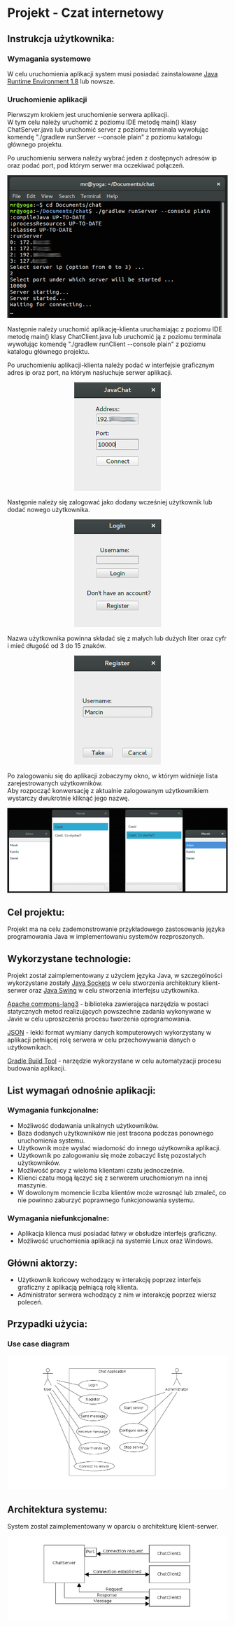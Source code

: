# Projekt - Czat internetowy  

## Instrukcja użytkownika:
### Wymagania systemowe
W celu uruchomienia aplikacji system musi posiadać zainstalowane  [Java Runtime Environment 1.8](http://www.oracle.com/technetwork/java/javase/downloads/jre8-downloads-2133155.html) lub nowsze.

### Uruchomienie aplikacji
Pierwszym krokiem jest uruchomienie serwera aplikacji.  
W tym celu należy uruchomić z poziomu IDE metodę main() klasy ChatServer.java lub uruchomić server 
z poziomu terminala wywołując komendę "./gradlew runServer --console plain" z poziomu katalogu głównego projektu.  

Po uruchomieniu serwera należy wybrać jeden z dostępnych adresów ip oraz podać port, pod którym serwer ma oczekiwać połączeń.  

<p align="center">
    <img src="https://github.com/MRejdych/chat/blob/master/imgs/runServer.png?raw=true"" />
</p>  

Następnie należy uruchomić aplikację-klienta uruchamiając z poziomu IDE metodę main() klasy ChatClient.java lub 
uruchomić ją z poziomu terminala wywołując komendę "./gradlew runClient --console plain" z poziomu katalogu głównego projektu. 

Po uruchomieniu aplikacji-klienta należy podać w interfejsie graficznym adres ip oraz port, na którym
 nasłuchuje serwer aplikacji.  
   
<p align="center">
    <img src="https://github.com/MRejdych/chat/blob/master/imgs/runClient.png?raw=true"" />
</p>  

Następnie należy się zalogować jako dodany wcześniej użytkownik lub dodać nowego użytkownika.    

<p align="center">
    <img src="https://github.com/MRejdych/chat/blob/master/imgs/login.png?raw=true"" />
</p>  

Nazwa użytkownika powinna składać się z małych lub dużych liter oraz cyfr i mieć długość od 3 do 15 znaków.  
  
<p align="center">
    <img src="https://github.com/MRejdych/chat/blob/master/imgs/registration.png?raw=true"" />
</p>  
    
Po zalogowaniu się do aplikacji zobaczymy okno, w którym widnieje lista zarejestrowanych użytkowników.  
Aby rozpocząć konwersację z aktualnie zalogowanym użytkownikiem wystarczy dwukrotnie kliknąć jego nazwę.  
  

<p align="center">
    <img src="https://github.com/MRejdych/chat/blob/master/imgs/conversation.png?raw=true"" />
</p>    

## Cel projektu:
Projekt ma na celu zademonstrowanie przykładowego zastosowania języka programowania Java w implementowaniu systemów rozproszonych.  


## Wykorzystane technologie:
Projekt został zaimplementowany z użyciem języka Java, w szczególności wykorzystane zostały [Java Sockets](https://docs.oracle.com/javase/tutorial/networking/sockets/index.html) 
w celu stworzenia architektury klient-serwer oraz [Java Swing](https://docs.oracle.com/javase/tutorial/uiswing/components/index.html) 
w celu stworzenia interfejsu użytkownika.  

[Apache commons-lang3](https://commons.apache.org/proper/commons-lang/apidocs/org/apache/commons/lang3/package-summary.html) - biblioteka zawierająca narzędzia w postaci statycznych metod 
realizujących powszechne zadania wykonywane w Javie w celu uproszczenia procesu tworzenia oprogramowania.  

[JSON](http://json.org/) - lekki format wymiany danych komputerowych wykorzystany w aplikacji pełniącej 
rolę serwera w celu przechowywania danych o użytkownikach.  

[Gradle Build Tool](https://gradle.org/) - narzędzie wykorzystane w celu automatyzacji procesu budowania aplikacji.  

## List wymagań odnośnie aplikacji:
### Wymagania funkcjonalne:
- Możliwość dodawania unikalnych użytkowników.
- Baza dodanych użytkowników nie jest tracona podczas ponownego uruchomienia systemu.
- Użytkownik może wysłać wiadomość do innego użytkownika aplikacji.
- Użytkownik  po zalogowaniu się może zobaczyć listę pozostałych użytkowników.
- Możliwość pracy z wieloma klientami czatu jednocześnie.
- Klienci czatu mogą łączyć się z serwerem uruchomionym na innej maszynie.
- W dowolonym momencie liczba klientów może wzrosnąć lub zmaleć, co nie powinno zaburzyć poprawnego funkcjonowania systemu.
### Wymagania niefunkcjonalne:
- Aplikacja klienca musi posiadać łatwy w obsłudze interfejs graficzny.
- Możliwość uruchomienia aplikacji na systemie Linux oraz Windows.


## Główni aktorzy:
- Użytkownik końcowy wchodzący w interakcję poprzez interfejs graficzny z aplikacją pełniącą rolę klienta.
- Administrator serwera wchodzący z nim w interakcję poprzez wiersz poleceń.   

## Przypadki użycia:
### Use case diagram
<p align="center">
    <img src="https://github.com/MRejdych/chat/blob/master/imgs/use-case.png?raw=true"" />
</p>  


## Architektura systemu:  

System został zaimplementowany w oparciu o architekturę klient-serwer.  
  
<p align="center">
  <img src="https://github.com/MRejdych/chat/blob/master/imgs/client-server.png?raw=true"/>
</p>






